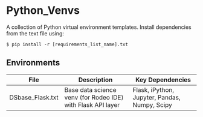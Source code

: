 # Python_Venvs

A collection of Python virtual environment templates. Install dependencies from the text file using:
```
$ pip install -r [requirements_list_name].txt
```


## Environments

| File             | Description                                                 | Key Dependencies                              |
|------------------|-------------------------------------------------------------|-----------------------------------------------|
| DSbase_Flask.txt | Base data science venv (for Rodeo IDE) with Flask API layer | Flask, iPython, Jupyter, Pandas, Numpy, Scipy |
